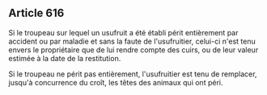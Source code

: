 Article 616
----
Si le troupeau sur lequel un usufruit a été établi périt entièrement par
accident ou par maladie et sans la faute de l'usufruitier, celui-ci n'est tenu
envers le propriétaire que de lui rendre compte des cuirs, ou de leur valeur
estimée à la date de la restitution.

Si le troupeau ne périt pas entièrement, l'usufruitier est tenu de remplacer,
jusqu'à concurrence du croît, les têtes des animaux qui ont péri.
